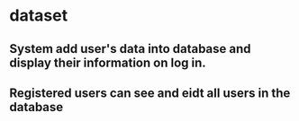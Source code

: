 # dataset


## System add user's data into database and display their information on log in.
## Registered users can see and eidt all users in the database 
